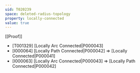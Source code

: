 ```yaml
---
uid: T020239
space: deleted-radius-topology
property: locally-connected
value: true
---
```

[[Proof]]

* [T001329] [Locally Arc Connected|P000043]
* [I000064] [Locally Path Connected|P000042] => [Locally Connected|P000041]
* [I000063] [Locally Arc Connected|P000043] => [Locally Path Connected|P000042]

